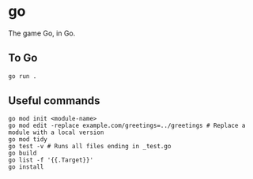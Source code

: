 # go

The game Go, in Go.

## To Go

```bash
go run .
```

## Useful commands

```
go mod init <module-name>
go mod edit -replace example.com/greetings=../greetings # Replace a module with a local version
go mod tidy
go test -v # Runs all files ending in _test.go
go build
go list -f '{{.Target}}'
go install
```
